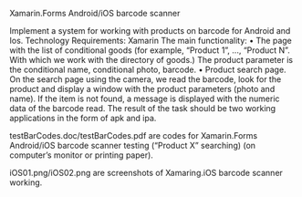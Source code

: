 Xamarin.Forms Android/iOS barcode scanner

Implement a system for working with products on barcode for Android and Ios.
Technology Requirements: Xamarin
The main functionality:
• The page with the list of conditional goods (for example, “Product 1”, ..., “Product N”. With which we work with the directory of goods.) The product parameter is the conditional name, conditional photo, barcode.
• Product search page. On the search page using the camera, we read the barcode, look for the product and display a window with the product parameters (photo and name).
If the item is not found, a message is displayed with the numeric data of the barcode read.
The result of the task should be two working applications in the form of apk and ipa.


testBarCodes.doc/testBarCodes.pdf are codes for Xamarin.Forms Android/iOS barcode scanner testing (“Product X” searching) (on computer’s monitor or printing paper). 

iOS01.png/iOS02.png are screenshots of Xamaring.iOS barcode scanner working.
